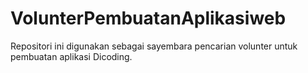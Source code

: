 # VolunterPembuatanAplikasiweb
Repositori ini digunakan sebagai sayembara pencarian volunter untuk pembuatan aplikasi Dicoding.
